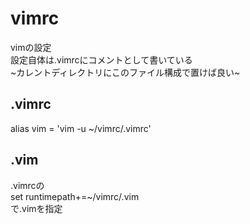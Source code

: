# vimrc
vimの設定  
設定自体は.vimrcにコメントとして書いている  
~カレントディレクトリにこのファイル構成で置けば良い~
## .vimrc
alias vim = 'vim -u ~/vimrc/.vimrc'  

## .vim
.vimrcの  
set runtimepath+=~/vimrc/.vim  
で.vimを指定

